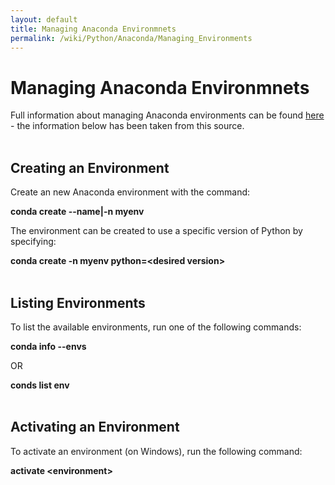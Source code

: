 ```yaml
---
layout: default
title: Managing Anaconda Environmnets
permalink: /wiki/Python/Anaconda/Managing_Environments
---
```


# Managing Anaconda Environmnets

Full information about managing Anaconda environments can be found [here](https://conda.io/docs/user-guide/tasks/manage-environments.html) - the information below has been taken from this source.
<br><br>

## Creating an Environment

Create an new Anaconda environment with the command:

**conda create --name\|-n myenv**

The environment can be created to use a specific version of Python by specifying:

**conda create -n myenv python=\<desired version\>**
<br><br>

## Listing Environments

To list the available environments, run one of the following commands:

**conda info --envs**

OR

**conds list env**
<br><br>

## Activating an Environment

To activate an environment (on Windows), run the following command:

**activate \<environment\>**
